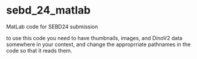 # sebd_24_matlab
 MatLab code for SEBD24 submission

to use this code you need to have thumbnails, images, and DinoV2 data somewhere in your
context, and change the approprriate pathnames in the code so that it reads them.